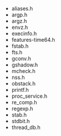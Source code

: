 
* aliases.h
* argp.h
* argz.h
* envz.h
* execinfo.h
* features-time64.h
* fstab.h
* fts.h
* gconv.h
* gshadow.h
* mcheck.h
* nss.h
* obstack.h
* printf.h
* proc_service.h
* re_comp.h
* regexp.h
* stab.h
* stdbit.h
* thread_db.h
